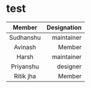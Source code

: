 # test
|      Member      |  Designation |
|:-------------:|------:|
|  Sudhanshu | maintainer |
| Avinash | Member |
|  Harsh   |  maintainer |
| Priyanshu | designer |
| Ritik jha | Member |
